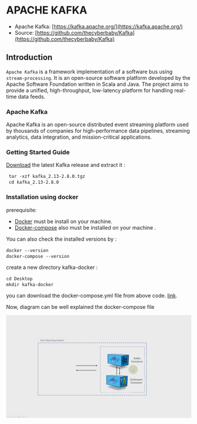# APACHE KAFKA

 - Apache Kafka: [https://kafka.apache.org/](https://kafka.apache.org/)
 - Source: [https://github.com/thecyberbaby/Kafka](https://github.com/thecyberbaby/Kafka)


## Introduction

`Apache Kafka` is a framework implementation of a software bus using `stream-processing`. It is an open-source software platform developed by the Apache Software Foundation written in Scala and Java. The project aims to provide a unified, high-throughput, low-latency platform for handling real-time data feeds.


### Apache Kafka

Apache Kafka is an open-source distributed event streaming platform used by thousands of companies for high-performance data pipelines, streaming analytics, data integration, and mission-critical applications.


### Getting Started Guide

[Download](https://mirrors.estointernet.in/apache/kafka/2.8.0/kafka_2.13-2.8.0.tgz) the latest Kafka release and extract it :

     tar -xzf kafka_2.13-2.8.0.tgz
     cd kafka_2.13-2.8.0

### Installation using docker

 prerequisite:  
  - [Docker](https://docs.docker.com/engine/install/) must be install on your machine.
  - [Docker-compose](https://docs.docker.com/compose/install/) also must be installed on your machine .

You can also check the installed versions by :

    docker --version
    docker-compose --version

create a new directory kafka-docker :

    cd Desktop
    mkdir kafka-docker

you can download the docker-compose.yml file from above code. [link](https://github.com/thecyberbaby/Kafka).


Now, diagram can be well explained the docker-compose file 

<p>
    <img src="snapKafka.PNG" width="720" />
</p>